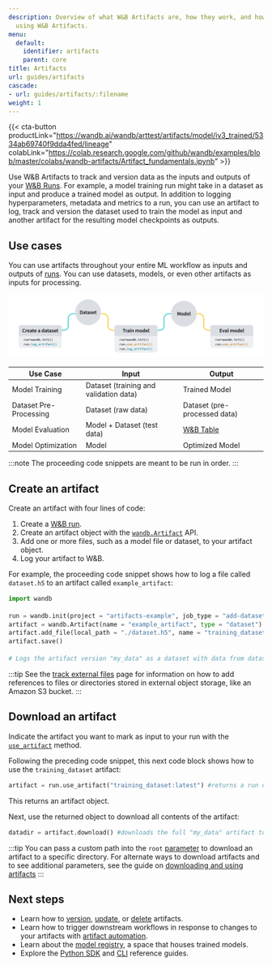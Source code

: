 ```yaml
---
description: Overview of what W&B Artifacts are, how they work, and how to get started
  using W&B Artifacts.
menu:
  default:
    identifier: artifacts
    parent: core
title: Artifacts
url: guides/artifacts
cascade:
- url: guides/artifacts/:filename
weight: 1
---
```



{{< cta-button productLink="https://wandb.ai/wandb/arttest/artifacts/model/iv3_trained/5334ab69740f9dda4fed/lineage" colabLink="https://colab.research.google.com/github/wandb/examples/blob/master/colabs/wandb-artifacts/Artifact_fundamentals.ipynb" >}}

Use W&B Artifacts to track and version data as the inputs and outputs of your [W&B Runs](../runs/intro.md). For example, a model training run might take in a dataset as input and produce a trained model as output. In addition to logging hyperparameters, metadata and metrics to a run, you can use an artifact to log, track and version the dataset used to train the model as input and another artifact for the resulting model checkpoints as outputs.

## Use cases
You can use artifacts throughout your entire ML workflow as inputs and outputs of [runs](../runs/intro.md). You can use datasets, models, or even other artifacts as inputs for processing.

![](/images/artifacts/artifacts_landing_page2.png)

| Use Case               | Input                       | Output                       |
|------------------------|-----------------------------|------------------------------|
| Model Training         | Dataset (training and validation data)     | Trained Model                |
| Dataset Pre-Processing | Dataset (raw data)          | Dataset (pre-processed data) |
| Model Evaluation       | Model + Dataset (test data) | [W&B Table](../tables/intro.md)                        |
| Model Optimization     | Model                       | Optimized Model              |


:::note
The proceeding code snippets are meant to be run in order.
:::

## Create an artifact

Create an artifact with four lines of code:
1. Create a [W&B run](../runs/intro.md).
2. Create an artifact object with the [`wandb.Artifact`](../../ref/python/artifact.md) API.
3. Add one or more files, such as a model file or dataset, to your artifact object.
4. Log your artifact to W&B.

For example, the proceeding code snippet shows how to log a file called `dataset.h5` to an artifact called `example_artifact`:

```python
import wandb

run = wandb.init(project = "artifacts-example", job_type = "add-dataset")
artifact = wandb.Artifact(name = "example_artifact", type = "dataset")
artifact.add_file(local_path = "./dataset.h5", name = "training_dataset")
artifact.save()

# Logs the artifact version "my_data" as a dataset with data from dataset.h5
```

:::tip
See the [track external files](./track-external-files.md) page for information on how to add references to files or directories stored in external object storage, like an Amazon S3 bucket. 
:::

## Download an artifact
Indicate the artifact you want to mark as input to your run with the [`use_artifact`](../../ref/python/run.md#use_artifact) method.

Following the preceding code snippet, this next code block shows how to use the `training_dataset` artifact: 

```python
artifact = run.use_artifact("training_dataset:latest") #returns a run object using the "my_data" artifact
```
This returns an artifact object.

Next, use the returned object to download all contents of the artifact:

```python
datadir = artifact.download() #downloads the full "my_data" artifact to the default directory.
```

:::tip
You can pass a custom path into the `root` [parameter](../../ref/python/artifact.md) to download an artifact to a specific directory. For alternate ways to download artifacts and to see additional parameters, see the guide on [downloading and using artifacts](./download-and-use-an-artifact.md)
:::

## Next steps
* Learn how to [version](./create-a-new-artifact-version.md), [update](./update-an-artifact.md), or [delete](./delete-artifacts.md) artifacts.
* Learn how to trigger downstream workflows in response to changes to your artifacts with [artifact automation](./project-scoped-automations.md).
* Learn about the [model registry](../model_registry/intro.md), a space that houses trained models.
* Explore the [Python SDK](../../ref/python/artifact.md) and [CLI](../../ref/cli/wandb-artifact/README.md) reference guides.